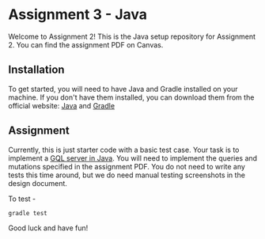 # Assignment 3 - Java

Welcome to Assignment 2! This is the Java setup repository for Assignment 2. You can find the assignment PDF on Canvas.

## Installation

To get started, you will need to have Java and Gradle installed on your machine. If you don't have them installed, you can download them from the official website: [Java](https://www.oracle.com/java/technologies/javase/jdk17-archive-downloads.html) and [Gradle](https://gradle.org/install/)

## Assignment

Currently, this is just starter code with a basic test case. 
Your task is to implement a [GQL server in Java](https://www.graphql-java.com/). You will need to implement the queries and mutations specified in the assignment PDF. You do not need to write any tests this time around, but we do need manual testing screenshots in the design document.


To test - 
```
gradle test
```

Good luck and have fun!
